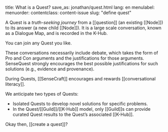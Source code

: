 title: What is a Quest?
save_as: jonathan/quest.html
lang: en
menulabel:
menuorder:
contentclass: content-issue
slug: "define quest"

A Quest is a *truth-seeking journey* from a [[question]] (an existing [[Node]]) to its answer (a new child [[Node]]). It is a large scale conversation, known as a Dialogue Map, and is recorded in the K-Hub.

You can join any Quest you like.

These conversations necessarily include debate, which takes the form of Pro and Con arguments and the justifications for those arguments. SenseQuest strongly encourages the best possible justifications for such solutions (e.g., evidence and provenance).

During Quests, [[SenseCraft]] encourages and rewards [[conversational literacy]].

We anticipate two types of Quests:

-   Isolated Quests to develop novel solutions for specific problems.
-   In the Quest/[[Guild]]/[[K-Hub]] model, only [[Guild]]s can provide curated Quest results to the Quest’s associated [[K-Hub]].

Okay then, [[create a quest]]?  
